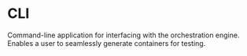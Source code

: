 # CLI

Command-line application for interfacing with the orchestration engine. Enables a
user to seamlessly generate containers for testing.
